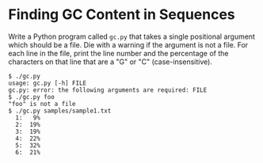 # Finding GC Content in Sequences

Write a Python program called `gc.py` that takes a single positional argument which should be a file. Die with a warning if the argument is not a file. For each line in the file, print the line number and the percentage of the characters on that line that are a "G" or "C" (case-insensitive).

````
$ ./gc.py
usage: gc.py [-h] FILE
gc.py: error: the following arguments are required: FILE
$ ./gc.py foo
"foo" is not a file
$ ./gc.py samples/sample1.txt
  1:   9%
  2:  19%
  3:  19%
  4:  22%
  5:  32%
  6:  21%
````
